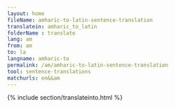 ```yaml
---
layout: home
fileName: amharic-to-latin-sentence-translation
translatein: amharic_to_latin
folderName : translate
lang: am
from: am
to: la
langname: amharic-to
permalink: /am/amharic-to-latin-sentence-translation
tool: sentence-translations
matchurls: en&&am
---
```

{% include section/translateinto.html %}
